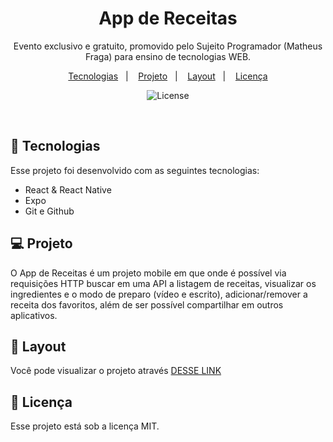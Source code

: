 <h1 align="center"> App de Receitas </h1>

<p align="center">
Evento exclusivo e gratuito, promovido pelo Sujeito Programador (Matheus Fraga) para ensino de tecnologias WEB.
</p>

<p align="center">
  <a href="#-tecnologias">Tecnologias</a>&nbsp;&nbsp;&nbsp;|&nbsp;&nbsp;&nbsp;
  <a href="#-projeto">Projeto</a>&nbsp;&nbsp;&nbsp;|&nbsp;&nbsp;&nbsp;
  <a href="#-layout">Layout</a>&nbsp;&nbsp;&nbsp;|&nbsp;&nbsp;&nbsp;
  <a href="#memo-licença">Licença</a>
</p>

<p align="center">
  <img alt="License" src="https://img.shields.io/static/v1?label=license&message=MIT&color=49AA26&labelColor=000000">
</p>

<br>

## 🚀 Tecnologias

Esse projeto foi desenvolvido com as seguintes tecnologias:

- React & React Native
- Expo
- Git e Github

## 💻 Projeto

O App de Receitas é um projeto mobile em que onde é possível via requisições HTTP buscar em uma API a listagem de receitas, visualizar os ingredientes e o modo de preparo (vídeo e escrito), adicionar/remover a receita dos favoritos, além de ser possível compartilhar em outros aplicativos.

## 🔖 Layout

Você pode visualizar o projeto através [DESSE LINK](<(https://barralukas.github.io/linkPage/](https://www.figma.com/file/xxeWSyHN7y7ijJdn1gujBk/App-Receita-F%C3%A1cil-(Copy)?node-id=0%3A1&t=hOz0B80nNAGSukZx-1)>)

## :memo: Licença

Esse projeto está sob a licença MIT.
